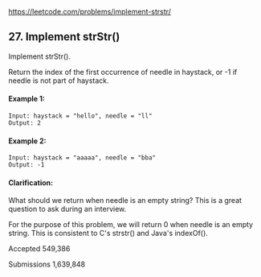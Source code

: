 https://leetcode.com/problems/implement-strstr/

## 27. Implement strStr()
Implement strStr().

Return the index of the first occurrence of needle in haystack, or -1 if needle is not part of haystack.

#### Example 1:
```
Input: haystack = "hello", needle = "ll"
Output: 2
```

#### Example 2:
```
Input: haystack = "aaaaa", needle = "bba"
Output: -1
```

#### Clarification:
What should we return when needle is an empty string? This is a great question to ask during an interview.

For the purpose of this problem, we will return 0 when needle is an empty string. This is consistent to C's strstr() and Java's indexOf().

Accepted
549,386

Submissions
1,639,848
